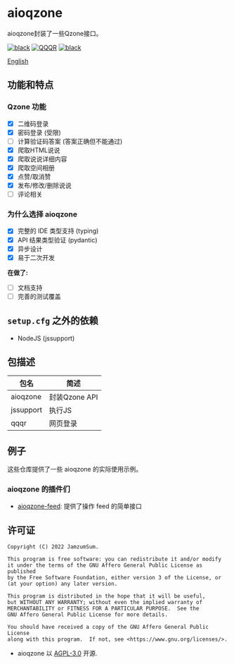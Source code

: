 # aioqzone

aioqzone封装了一些Qzone接口。

[![black](https://img.shields.io/badge/python-3.10-blue.svg)][home]
[![QQQR](https://github.com/JamzumSum/aioqzone/actions/workflows/qqqr.yml/badge.svg?branch=beta&event=schedule)](https://github.com/JamzumSum/aioqzone/actions/workflows/qqqr.yml)
[![black](https://img.shields.io/badge/code%20style-black-000000.svg)](https://github.com/psf/black)

[English](README.md)

## 功能和特点

### Qzone 功能

- [x] 二维码登录
- [x] 密码登录 (受限)
- [ ] 计算验证码答案 (答案正确但不能通过)
- [x] 爬取HTML说说
- [x] 爬取说说详细内容
- [x] 爬取空间相册
- [x] 点赞/取消赞
- [x] 发布/修改/删除说说
- [ ] 评论相关

### 为什么选择 aioqzone

- [x] 完整的 IDE 类型支持 (typing)
- [x] API 结果类型验证 (pydantic)
- [x] 异步设计
- [x] 易于二次开发

__在做了:__

- [ ] 文档支持
- [ ] 完善的测试覆盖

## `setup.cfg` 之外的依赖

- NodeJS (jssupport)

## 包描述

|包名    |简述  |
|-----------|-------------------|
|aioqzone   |封装Qzone API  |
|jssupport  |执行JS            |
|qqqr       |网页登录    |

## 例子

这些仓库提供了一些 aioqzone 的实际使用示例。

### aioqzone 的插件们

- [aioqzone-feed][aioqzone-feed]: 提供了操作 feed 的简单接口

## 许可证

```
Copyright (C) 2022 JamzumSum.

This program is free software: you can redistribute it and/or modify
it under the terms of the GNU Affero General Public License as published
by the Free Software Foundation, either version 3 of the License, or
(at your option) any later version.

This program is distributed in the hope that it will be useful,
but WITHOUT ANY WARRANTY; without even the implied warranty of
MERCHANTABILITY or FITNESS FOR A PARTICULAR PURPOSE.  See the
GNU Affero General Public License for more details.

You should have received a copy of the GNU Affero General Public License
along with this program.  If not, see <https://www.gnu.org/licenses/>.
```

- aioqzone 以 [AGPL-3.0](LICENSE) 开源.


[home]: https://github.com/JamzumSum/aioqzone "Python wrapper for Qzone web login and Qzone http api"
[aioqzone-feed]: https://github.com/JamzumSum/aioqzone-feed "aioqzone plugin providing higher level api for processing feed"
